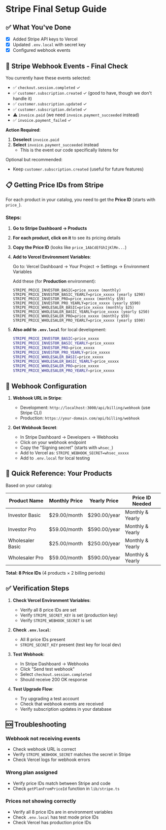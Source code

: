 # Stripe Final Setup Guide

## ✅ What You've Done
- [x] Added Stripe API keys to Vercel
- [x] Updated `.env.local` with secret key
- [x] Configured webhook events

## 🔧 Stripe Webhook Events - Final Check

You currently have these events selected:
- ✅ `checkout.session.completed` ✓
- ✅ `customer.subscription.created` ✓ (good to have, though we don't handle it)
- ✅ `customer.subscription.updated` ✓
- ✅ `customer.subscription.deleted` ✓
- ⚠️ `invoice.paid` (we need `invoice.payment_succeeded` instead)
- ✅ `invoice.payment_failed` ✓

**Action Required**: 
1. **Deselect** `invoice.paid` 
2. **Select** `invoice.payment_succeeded` instead
   - This is the event our code specifically listens for

Optional but recommended:
- Keep `customer.subscription.created` (useful for future features)

## 📋 Getting Price IDs from Stripe

For each product in your catalog, you need to get the **Price ID** (starts with `price_`).

### Steps:

1. **Go to Stripe Dashboard → Products**

2. **For each product, click on it** to see its pricing details

3. **Copy the Price ID** (looks like `price_1AbCdEfGhIjKlMn...`)

4. **Add to Vercel Environment Variables**:

   Go to: Vercel Dashboard → Your Project → Settings → Environment Variables

   Add these (for **Production** environment):
   ```
   STRIPE_PRICE_INVESTOR_BASIC=price_xxxxx (monthly)
   STRIPE_PRICE_INVESTOR_BASIC_YEARLY=price_xxxxx (yearly $290)
   STRIPE_PRICE_INVESTOR_PRO=price_xxxxx (monthly $59)
   STRIPE_PRICE_INVESTOR_PRO_YEARLY=price_xxxxx (yearly $590)
   STRIPE_PRICE_WHOLESALER_BASIC=price_xxxxx (monthly $25)
   STRIPE_PRICE_WHOLESALER_BASIC_YEARLY=price_xxxxx (yearly $250)
   STRIPE_PRICE_WHOLESALER_PRO=price_xxxxx (monthly $59)
   STRIPE_PRICE_WHOLESALER_PRO_YEARLY=price_xxxxx (yearly $590)
   ```

5. **Also add to `.env.local`** for local development:
   ```bash
   STRIPE_PRICE_INVESTOR_BASIC=price_xxxxx
   STRIPE_PRICE_INVESTOR_BASIC_YEARLY=price_xxxxx
   STRIPE_PRICE_INVESTOR_PRO=price_xxxxx
   STRIPE_PRICE_INVESTOR_PRO_YEARLY=price_xxxxx
   STRIPE_PRICE_WHOLESALER_BASIC=price_xxxxx
   STRIPE_PRICE_WHOLESALER_BASIC_YEARLY=price_xxxxx
   STRIPE_PRICE_WHOLESALER_PRO=price_xxxxx
   STRIPE_PRICE_WHOLESALER_PRO_YEARLY=price_xxxxx
   ```

## 🔗 Webhook Configuration

1. **Webhook URL in Stripe**:
   - Development: `http://localhost:3000/api/billing/webhook` (use Stripe CLI)
   - Production: `https://your-domain.com/api/billing/webhook`

2. **Get Webhook Secret**:
   - In Stripe Dashboard → Developers → Webhooks
   - Click on your webhook endpoint
   - Copy the "Signing secret" (starts with `whsec_`)
   - Add to Vercel as: `STRIPE_WEBHOOK_SECRET=whsec_xxxxx`
   - Add to `.env.local` for local testing

## 📝 Quick Reference: Your Products

Based on your catalog:

| Product Name | Monthly Price | Yearly Price | Price ID Needed |
|--------------|---------------|--------------|-----------------|
| Investor Basic | $29.00/month | $290.00/year | Monthly & Yearly |
| Investor Pro | $59.00/month | $590.00/year | Monthly & Yearly |
| Wholesaler Basic | $25.00/month | $250.00/year | Monthly & Yearly |
| Wholesaler Pro | $59.00/month | $590.00/year | Monthly & Yearly |

**Total: 8 Price IDs** (4 products × 2 billing periods)

## ✅ Verification Steps

1. **Check Vercel Environment Variables**:
   - Verify all 8 price IDs are set
   - Verify `STRIPE_SECRET_KEY` is set (production key)
   - Verify `STRIPE_WEBHOOK_SECRET` is set

2. **Check `.env.local`**:
   - All 8 price IDs present
   - `STRIPE_SECRET_KEY` present (test key for local dev)

3. **Test Webhook**:
   - In Stripe Dashboard → Webhooks
   - Click "Send test webhook"
   - Select `checkout.session.completed`
   - Should receive 200 OK response

4. **Test Upgrade Flow**:
   - Try upgrading a test account
   - Check that webhook events are received
   - Verify subscription updates in your database

## 🆘 Troubleshooting

### Webhook not receiving events
- Check webhook URL is correct
- Verify `STRIPE_WEBHOOK_SECRET` matches the secret in Stripe
- Check Vercel logs for webhook errors

### Wrong plan assigned
- Verify price IDs match between Stripe and code
- Check `getPlanFromPriceId` function in `lib/stripe.ts`

### Prices not showing correctly
- Verify all 8 price IDs are in environment variables
- Check `.env.local` has test mode price IDs
- Check Vercel has production price IDs

